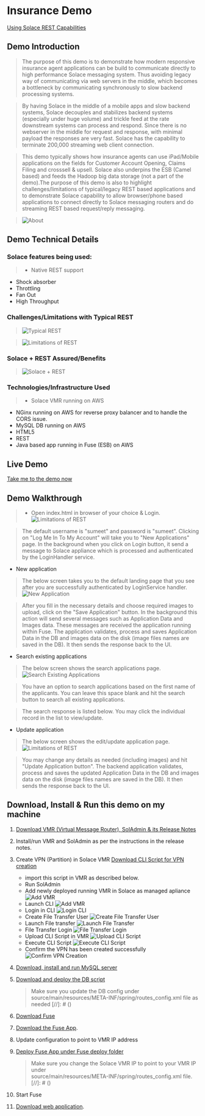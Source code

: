 # Insurance Demo
<a href="https://sftp.solacesystems.com/Portal_Docs/#page/REST_Messaging_Protocol_Guide/About_This_Document.html" target="_blank">Using Solace REST Capabilities</a>

## Demo Introduction
> The purpose of this demo is to demonstrate how modern responsive insurance agent applications can be build to communicate directly to high performance Solace messaging system. Thus avoiding legacy way of communicating via web servers in the middle, which becomes a bottleneck by communicating synchronously to slow backend processing systems.

>By having Solace in the middle of a mobile apps and slow backend systems, Solace decouples and stabilizes backend systems (especially under huge volume) and trickle feed at the rate downstream systems can process and respond. Since there is no webserver in the middle for request and response, with minimal payload the responses are very fast. Solace has the capability to terminate 200,000 streaming web client connection.

> This demo typically shows how insurance agents can use iPad/Mobile applications on the fields for Customer Account Opening, Claims Filing and crosssell & upsell. Solace also underpins the ESB (Camel based) and feeds the Hadoop big data storage (not a part of the demo).The purpose of this demo is also to highlight challenges/limitations of typical/legacy REST based applications and to demonstrate Solace capability to allow browser/phone based applications to connect directly to Solace messaging routers and do streaming REST based request/reply messaging.


> ![About](./about.jpg)



## Demo Technical Details
### Solace features being used:
>- Native REST support
- Shock absorber
- Throttling
- Fan Out
- High Throughput

### Challenges/Limitations with Typical REST
>![Typical REST](./typical_rest.png)

>![Limitations of REST](./limitations_rest.png)

### Solace + REST Assured/Benefits
>![Solace + REST](./solace+rest.png)

### Technologies/Infrastructure Used
>- Solace VMR running on AWS
- NGinx running on AWS for reverse proxy balancer and to handle the CORS issue.
- MySQL DB running on AWS
- HTML5
- REST
- Java based app running in Fuse (ESB) on AWS


## Live Demo
<a href="http://52.74.193.178/insurance" target="_blank">Take me to the demo now</a>

## Demo Walkthrough
>- Open index.html in browser of your choice & Login.  
![Limitations of REST](./login.png)

>The default username is "sumeet" and password is "sumeet". Clicking on "Log Me In To My Account" will take you to "New Applications" page. In the background when you click on Login button, it send a message to Solace appliance which is processed and authenticated by the LoginHandler service.

- New application  
>The below screen takes you to the default landing page that you see after you are successfully authenticated by LoginService handler.
>![New Application](./new_app_screen.png)

>After you fill in the necessary details and choose required images to upload, click on the "Save Application" button. In the background this action will send several messages such as Application Data and Images data. These messages are received the application running within Fuse. The application validates, process and saves Application Data in the DB and images data on the disk (image files names are saved in the DB). It then sends the response back to the UI.

- Search existing applications  
>The below screen shows the search applications page.
>![Search Existing Applications](./search_apps.png)

>You have an option to search applications based on the first name of the applicants. You can leave this space blank and hit the search button to search all existing applications.

>The search response is listed below. You may click the individual record in the list to view/update.

- Update application  
>The below screen shows the edit/update application page.
> ![Limitations of REST](./update_app_screen.png)

>You may change any details as needed (including images) and hit "Update Application button". The backend application validates, process and saves the updated Application Data in the DB and images data on the disk (image files names are saved in the DB). It then sends the response back to the UI.

## Download, Install & Run this demo on my machine
1. <a href="http://dev.solacesystems.com/downloads/" target="_blank">Download VMR (Virtual Message Router), SolAdmin & its Release Notes</a>
2. Install/run VMR and SolAdmin as per the instructions in the release notes.
3. Create VPN (Partition) in Solace VMR
   <a href="./SolaceConfig.zip" target="_blank">Download CLI Script for VPN creation</a>
   - import this script in VMR as described below.
   - Run SolAdmin
   - Add newly deployed running VMR in Solace as managed apliance
     ![Add VMR](./SolAdmin-AddVMR.png)
   - Launch CLI
     ![Add VMR](./VMR-Launch-CLI.png)
   - Login in CLI
     ![Login CLI](./VMR-CLI-Login.png)
   - Create File Transfer User
     ![Create File Transfer User](./VMR-Create-FileTransfer-User.png)
   - Launch File transfer
     ![Launch File Transfer](./VMR-Launch-FileTransfer.png)
   - File Transfer Login
     ![File Transfer Login](./VMR-FileTransfer-Login.png)
   - Upload CLI Script in VMR
     ![Upload CLI Script](./VMR-Upload-CLI-Script.png)
   - Execute CLI Script
     ![Execute CLI Script](./VMR-Execute-CLI-Script.png)
   - Confirm the VPN has been created successfully
     ![Confirm VPN Creation](./VMR-Confirm-VPN-Creation.png)
   
4. <a href="http://dev.mysql.com/downloads/mysql/" target="_blank">Download, install and run MySQL server</a>
5. <a href="./DB%20Script.zip" target="_blank">Download and deploy the DB script</a>
   > Make sure you update the DB config under 
     source/main/resources/META-INF/spring/routes_config.xml file as needed
   [//]: # (<bean id="dataSource" class="org.apache.commons.dbcp.BasicDataSource" destroy-method="close">)
         <property name="driverClassName" value="com.mysql.jdbc.Driver"/>
         <property name="url" value="jdbc:mysql://localhost:3306/insurance"/>
         <property name="username" value="fuse_app"/>
         <property name="password" value="solace1"/>
      </bean>
6. <a href="http://www.jboss.org/products/fuse/download/" target="_blank">Download Fuse</a>
7. [Download the Fuse App]().
8. Update configuration to point to VMR IP address
9. <a href="./FuseAPP.zip" target="_blank">Deploy Fuse App under Fuse deploy folder</a>
   > Make sure you change the Solace VMR IP to point to your VMR IP under            
     source/main/resources/META-INF/spring/routes_config.xml file.
   [//]: # (<property name="environment">)
         <map>
             <entry key="java.naming.provider.url" value="smf://52.76.29.143" />
             <entry key="java.naming.factory.initial" value="com.solacesystems.jndi.SolJNDIInitialContextFactory" />
             <entry key="java.naming.security.credentials" value="password" />
             <entry key="java.naming.security.principal" value="ins_user" />
             <entry key="Solace_JMS_VPN" value="insurance" />
         </map>
      </property>

10. Start Fuse
11. [Download web application](#).
